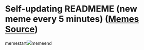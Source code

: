 # Self-updating READMEME (new meme every 5 minutes) ([Memes Source](https://bramses.notion.site/a49c1e962b7646879176ac3b327b6533?v=4d1eda54b170483cb03a40f257231764))

memestart![](https://www.notion.so/image/https%3A%2F%2Fs3-us-west-2.amazonaws.com%2Fsecure.notion-static.com%2Fc22f5332-c1dd-4346-903a-67ca9635fe43%2FD17658B6-7CF8-460F-A6CE-DBCDF2695805.jpeg?table=block&id=18690688-bd87-425b-9865-0e0887a910f5&cache=v2)memeend
